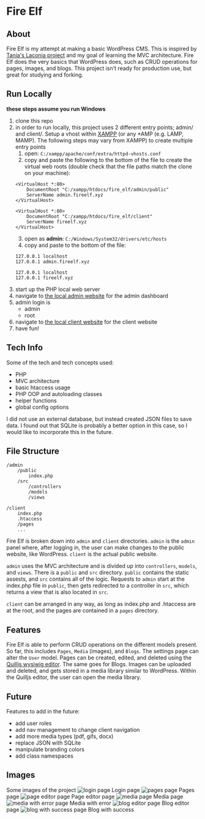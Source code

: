 # Fire Elf

## About
Fire Elf is my attempt at making a basic WordPress CMS. This is inspired by [Tania's Laconia project](https://github.com/taniarascia/laconia) and my goal of learning the MVC architecture. Fire Elf does the very basics that WordPress does, such as CRUD operations for pages, images, and blogs. This project isn't ready for production use, but great for studying and forking.

## Run Locally
**these steps assume you run Windows**
1. clone this repo
2. in order to run locally, this project uses 2 different entry points; admin/ and client/. Setup a vhost within [XAMPP](https://www.apachefriends.org/index.html) (or any *AMP (e.g. LAMP, MAMP). The following steps may vary from XAMPP) to create multiple entry points
    1. open: `C:/xampp/apache/conf/extra/httpd-vhosts.conf`
    2. copy and paste the following to the bottom of the file to create the virtual web roots (double check that the file paths match the clone on your machine):
    ```
    <VirtualHost *:80>
        DocumentRoot "C:/xampp/htdocs/fire_elf/admin/public"
        ServerName admin.fireelf.xyz
    </VirtualHost>

    <VirtualHost *:80>
        DocumentRoot "C:/xampp/htdocs/fire_elf/client"
        ServerName fireelf.xyz
    </VirtualHost>
    ```
    3. open as **admin**: `C:/Windows/System32/drivers/etc/hosts`
    4. copy and paste to the bottom of the file:
    ```
    127.0.0.1 localhost
    127.0.0.1 admin.fireelf.xyz

    127.0.0.1 localhost
    127.0.0.1 fireelf.xyz
    ```
3. start up the PHP local web server
4. navigate to [the local admin website](http://admin.fireelf.xyz/) for the admin dashboard
5. admin login is
    - admin
    - root
6. navigate to [the local client website](http://fireelf.xyz/) for the client website
7. have fun!

## Tech Info
Some of the tech and tech concepts used:
- PHP
- MVC architecture
- basic htaccess usage
- PHP OOP and autoloading classes
- helper functions
- global config options

I did not use an external database, but instead created JSON files to save data. I found out that SQLite is probably a better option in this case, so I would like to incorporate this in the future.

## File Structure
```
/admin
    /public
        index.php
    /src
        /controllers
        /models
        /views

/client
    index.php
    .htaccess
    /pages
    ...
```
Fire Elf is broken down into ```admin``` and ```client``` directories. ```admin``` is the ```admin``` panel where, after logging in, the user can make changes to the public website, like WordPress. ```client``` is the actual public website.

```admin``` uses the MVC architecture and is divided up into ```controllers```, ```models```, and ```views```. There is a ```public``` and ```src``` directory. ```public``` contains the static assests, and ```src``` contains all of the logic. Requests to ```admin``` start at the index.php file in ```public```, then gets redirected to a controller in ```src```, which returns a view that is also located in ```src```.

```client``` can be arranged in any way, as long as index.php and .htaccess are at the root, and the pages are contained in a `pages` directory.

## Features
Fire Elf is able to perform CRUD operations on the different models present. So far, this includes ```Pages```, ```Media``` (images), and ```Blogs```. The settings page can alter the ```User``` model. Pages can be created, edited, and deleted using the [Quilljs wysiwig editor](https://quilljs.com/). The same goes for Blogs. Images can be uploaded and deleted, and gets stored in a media library similar to WordPress. Within the Quilljs editor, the user can open the media library.

## Future
Features to add in the future:
- add user roles
- add nav management to change client navigation
- add more media types (pdf, gifs, docx)
- replace JSON with SQLite
- manipulate branding colors
- add class namespaces

## Images
Some images of the project
![login page](./readme-images/login.png)
Login page
![pages page](./readme-images/pages.png)
Pages page
![page editor page](./readme-images/page-editor.png)
Page editor page
![media page](./readme-images/media.png)
Media page
![media with error page](./readme-images/media-with-error.png)
Media with error
![blog editor page](./readme-images/blog-edit.png)
Blog editor page
![blog with success page](./readme-images/blogs-with-success.png)
Blog with success